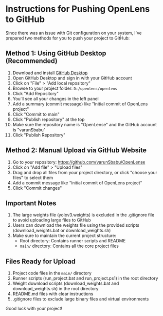 # Instructions for Pushing OpenLens to GitHub

Since there was an issue with Git configuration on your system, I've prepared two methods for you to push your project to GitHub:

## Method 1: Using GitHub Desktop (Recommended)

1. Download and install [GitHub Desktop](https://desktop.github.com/)
2. Open GitHub Desktop and sign in with your GitHub account
3. Click on "File" > "Add local repository"
4. Browse to your project folder: `D:/openlens/openlens`
5. Click "Add Repository"
6. You'll see all your changes in the left panel
7. Add a summary (commit message) like "Initial commit of OpenLens project"
8. Click "Commit to main"
9. Click "Publish repository" at the top
10. Make sure the repository name is "OpenLense" and the GitHub account is "varunSbabu"
11. Click "Publish Repository"

## Method 2: Manual Upload via GitHub Website

1. Go to your repository: https://github.com/varunSbabu/OpenLense
2. Click on "Add file" > "Upload files"
3. Drag and drop all files from your project directory, or click "choose your files" to select them
4. Add a commit message like "Initial commit of OpenLens project"
5. Click "Commit changes"

## Important Notes

1. The large weights file (yolov3.weights) is excluded in the .gitignore file to avoid uploading large files to GitHub
2. Users can download the weights file using the provided scripts (download_weights.bat or download_weights.sh)
3. Make sure to maintain the current project structure:
   - Root directory: Contains runner scripts and README
   - `main/` directory: Contains all the core project files

## Files Ready for Upload

1. Project code files in the `main/` directory
2. Runner scripts (run_project.bat and run_project.ps1) in the root directory
3. Weight download scripts (download_weights.bat and download_weights.sh) in the root directory
4. README.md files with clear instructions
5. .gitignore files to exclude large binary files and virtual environments

Good luck with your project! 